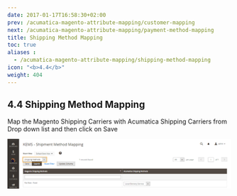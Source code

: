 ```yaml
---
date: 2017-01-17T16:58:30+02:00
prev: /acumatica-magento-attribute-mapping/customer-mapping
next: /acumatica-magento-attribute-mapping/payment-method-mapping
title: Shipping Method Mapping
toc: true
aliases :
  - /acumatica-magento-attribute-mapping/shipping-method-mapping
icon: "<b>4.4</b>"
weight: 404
---
```

## 4.4 Shipping Method Mapping

<p>Map the Magento Shipping Carriers with Acumatica Shipping Carriers from Drop down list and then click on Save</p>

![shipping-method-mapping](images/shipping-method-mapping.png?classes=shadow)
